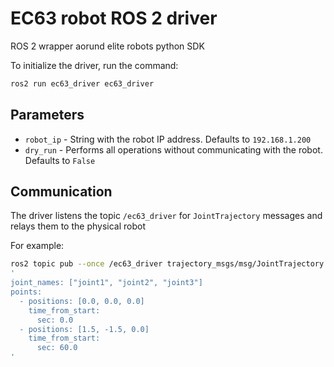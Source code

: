# EC63 robot ROS 2 driver

ROS 2 wrapper aorund elite robots python SDK

To initialize the driver, run the command:

```bash
ros2 run ec63_driver ec63_driver
```

## Parameters

- `robot_ip` - String with the robot IP address. Defaults to `192.168.1.200`
- `dry_run` - Performs all operations without communicating with the robot. Defaults to `False`

## Communication

The driver listens the topic `/ec63_driver` for `JointTrajectory` messages and relays them to the physical robot

For example:

```bash
ros2 topic pub --once /ec63_driver trajectory_msgs/msg/JointTrajectory \
'
joint_names: ["joint1", "joint2", "joint3"]
points:
  - positions: [0.0, 0.0, 0.0]
    time_from_start:
      sec: 0.0
  - positions: [1.5, -1.5, 0.0]
    time_from_start:
      sec: 60.0
'
```
